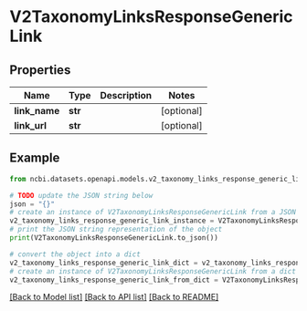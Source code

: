 # V2TaxonomyLinksResponseGenericLink


## Properties

Name | Type | Description | Notes
------------ | ------------- | ------------- | -------------
**link_name** | **str** |  | [optional] 
**link_url** | **str** |  | [optional] 

## Example

```python
from ncbi.datasets.openapi.models.v2_taxonomy_links_response_generic_link import V2TaxonomyLinksResponseGenericLink

# TODO update the JSON string below
json = "{}"
# create an instance of V2TaxonomyLinksResponseGenericLink from a JSON string
v2_taxonomy_links_response_generic_link_instance = V2TaxonomyLinksResponseGenericLink.from_json(json)
# print the JSON string representation of the object
print(V2TaxonomyLinksResponseGenericLink.to_json())

# convert the object into a dict
v2_taxonomy_links_response_generic_link_dict = v2_taxonomy_links_response_generic_link_instance.to_dict()
# create an instance of V2TaxonomyLinksResponseGenericLink from a dict
v2_taxonomy_links_response_generic_link_from_dict = V2TaxonomyLinksResponseGenericLink.from_dict(v2_taxonomy_links_response_generic_link_dict)
```
[[Back to Model list]](../README.md#documentation-for-models) [[Back to API list]](../README.md#documentation-for-api-endpoints) [[Back to README]](../README.md)


